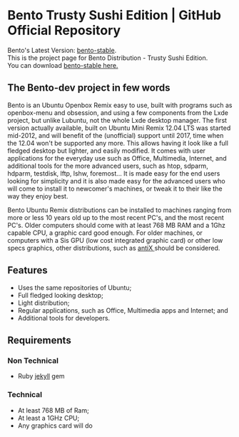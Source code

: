 # Bento Trusty Sushi Edition | GitHub Official Repository

Bento's Latest Version: [bento-stable](https://github.com/bento-dev/Bento-Stable). <br>
This is the project page for Bento Distribution - Trusty Sushi Edition.<br>
You can download [bento-stable here.](http://bentovillage.org/bento/)<br>

## The Bento-dev project in few words

Bento is an Ubuntu Openbox Remix easy to use, built with programs such as openbox-menu and obsession, and using a few components from the Lxde project, but unlike Lubuntu, not the whole Lxde desktop manager.
The first version actually available, built on Ubuntu Mini Remix 12.04 LTS was started mid-2012, and will benefit of the (unofficial) support until 2017, time when the 12.04 won't be supported any more. 
This allows having it look like a full fledged desktop but lighter, and easily modified. It comes with user applications for the everyday use such as Office, Multimedia, Internet, and additional tools for the more advanced users, such as htop, sdparm, hdparm, testdisk, lftp, lshw, foremost…
It is made easy for the end users looking for simplicity and it is also made easy for the advanced users who will come to install it to newcomer's machines, or tweak it to their like the way they enjoy best.
 
Bento Ubuntu Remix distributions can be installed to machines ranging from more or less 10 years old up to the most recent PC's, and the most recent PC's. Older computers should come with at least 768 MB RAM and a 1Ghz capable CPU, a graphic card good enough. For older machines, or computers with a Sis GPU (low cost integrated graphic card) or other low specs graphics, other distributions, such as [antiX ](http://antix.mepis.org/index.php?title=Main_Page) should be considered.
 

## Features

- Uses the same repositories of Ubuntu;
- Full fledged looking desktop;
- Light distribution;
- Regular applications, such as Office, Multimedia apps and Internet; and
- Additional tools for developers.

## Requirements

### Non Technical
- Ruby [jekyll](http://jekyllrb.com/) gem

### Technical
- At least 768 MB of Ram;
- At least a 1GHz CPU;
- Any graphics card will do
